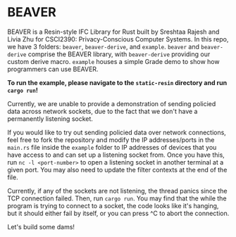 # BEAVER

BEAVER is a Resin-style IFC Library for Rust built by Sreshtaa Rajesh and Livia Zhu for CSCI2390: Privacy-Conscious Computer Systems. In this repo, we have 3 folders: `beaver`, `beaver-derive`, and `example`. `beaver` and `beaver-derive` comprise the BEAVER library, with `beaver-derive` providing our custom derive macro. `example` houses a simple Grade demo to show how programmers can use BEAVER. 

**To run the example, please navigate to the `static-resin` directory and run `cargo run`!**

Currently, we are unable to provide a demonstration of sending policied data across network sockets, due to the fact that we don't have a permanently listening socket. 

If you would like to try out sending policied data over network connections, feel free to fork the repository and modify the IP addresses/ports in the `main.rs` file inside the `example` folder to IP addresses of devices that you have access to and can set up a listening socket from. Once you have this, run `nc -l <port-number>` to open a listening socket in another terminal at a given port. You may also need to update the filter contexts at the end of the file. 

Currently, if any of the sockets are not listening, the thread panics since the TCP connection failed. Then, run `cargo run`. You may find that the while the program is trying to connect to a socket, the code looks like it's hanging, but it should either fail by itself, or you can press ^C to abort the connection. 

Let's build some dams! 
